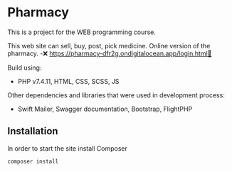 # Pharmacy

This is a project for the WEB programming course.

This web site can sell, buy, post, pick medicine.
Online version of the pharmacy.
-❌  https://pharmacy-dfr2g.ondigitalocean.app/login.html🔴

Build using:
- PHP v7.4.11, HTML, CSS, SCSS, JS

Other dependencies and libraries that were used in development process:
- Swift Mailer, Swagger documentation, Bootstrap, FlightPHP

## Installation
In order to start the site install Composer
```bash
composer install
```
